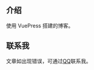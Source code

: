 ## 介绍
使用 VuePress 搭建的博客。

## 联系我
文章如出现错误，可通过[QQ](http://wpa.qq.com/msgrd?v=3&uin=731509863&site=qq&menu=yes)联系我。
